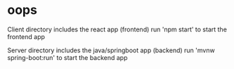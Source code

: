 # oops
Client directory includes the react app (frontend)
run 'npm start' to start the frontend app

Server directory includes the java/springboot app (backend)
run 'mvnw spring-boot:run' to start the backend app

